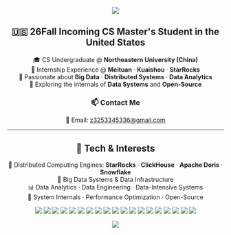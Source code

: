 <!-- Zac-saodiseng 的 GitHub 主页 README.md -->

<p align="center">
  <img src="https://readme-typing-svg.demolab.com?font=Fira+Code&weight=600&size=30&pause=500&color=00C6FF&center=true&vCenter=true&width=600&lines=Hey!+I'm+Zach+👋" />
</p>

<!-- Zach GitHub 主页简介（美化 + 居中 + 视觉突出） -->

<h2 align="center">🇺🇸 26Fall Incoming CS Master's Student in the United States</h2>

<p align="center">
  🎓 CS Undergraduate @ <strong>Northeastern University (China)</strong> <br>
  💼 Internship Experience @ <strong>Meituan</strong> · <strong>Kuaishou</strong> · <strong>StarRocks</strong> <br>
  🎯 Passionate about <strong>Big Data</strong> · <strong>Distributed Systems</strong> · <strong>Data Analytics</strong> <br>
  🌱 Exploring the internals of <strong>Data Systems</strong> and <strong>Open-Source</strong> <br>
</p>

<h3 align="center">📫 Contact Me</h3>

<p align="center">
  📧 Email: <a href="mailto:z3253345336@gmail.com">z3253345336@gmail.com</a> <br>
</p>

---

<h2 align="center">🧠 Tech & Interests</h2>

<p align="center">
  🔧 Distributed Computing Engines: <strong>StarRocks</strong> · <strong>ClickHouse</strong> · <strong>Apache Doris</strong> · <strong>Snowflake</strong> <br>
  🧱 Big Data Systems & Data Infrastructure <br>
  📊 Data Analytics · Data Engineering · Data-Intensive Systems <br>
  🧠 System Internals · Performance Optimization · Open-Source <br>
</p>

<p align="center">
  <img src="https://img.shields.io/badge/C++-00599C?style=for-the-badge&logo=c%2B%2B&logoColor=white" />
  <img src="https://img.shields.io/badge/Java-007396?style=for-the-badge&logo=java&logoColor=white" />
  <img src="https://img.shields.io/badge/Python-3776AB?style=for-the-badge&logo=python&logoColor=white" />
  <img src="https://img.shields.io/badge/Go-00ADD8?style=for-the-badge&logo=go&logoColor=white" />
  <img src="https://img.shields.io/badge/Spring%20Cloud-6DB33F?style=for-the-badge&logo=spring&logoColor=white" />
  <img src="https://img.shields.io/badge/ElasticSearch-005571?style=for-the-badge&logo=elasticsearch&logoColor=white" />
  <img src="https://img.shields.io/badge/MongoDB-47A248?style=for-the-badge&logo=mongodb&logoColor=white" />
  <img src="https://img.shields.io/badge/ClickHouse-FFCC00?style=for-the-badge&logo=clickhouse&logoColor=black" />
  <img src="https://img.shields.io/badge/StarRocks-00B2EE?style=for-the-badge&logo=data&logoColor=white" />
  <img src="https://img.shields.io/badge/Doris-2C6BED?style=for-the-badge&logo=apache&logoColor=white" />
  <img src="https://img.shields.io/badge/Snowflake-56B9FF?style=for-the-badge&logo=snowflake&logoColor=white" />
  <img src="https://img.shields.io/badge/Spark-E25A1C?style=for-the-badge&logo=apachespark&logoColor=white" />
  <img src="https://img.shields.io/badge/Flink-EA2D2E?style=for-the-badge&logo=apacheflink&logoColor=white" />
  <img src="https://img.shields.io/badge/MySQL-4479A1?style=for-the-badge&logo=mysql&logoColor=white" />
  <img src="https://img.shields.io/badge/dbt-FF694B?style=for-the-badge&logo=data&logoColor=white" />
  <img src="https://img.shields.io/badge/Docker-2496ED?style=for-the-badge&logo=docker&logoColor=white" />
  <img src="https://img.shields.io/badge/Kubernetes-326CE5?style=for-the-badge&logo=kubernetes&logoColor=white" />
  <img src="https://img.shields.io/badge/Tableau-E97627?style=for-the-badge&logo=tableau&logoColor=white" />
  <img src="https://img.shields.io/badge/Power%20BI-F2C811?style=for-the-badge&logo=powerbi&logoColor=black" />
</p>

<p align="center">
  <img src="https://github-readme-activity-graph.vercel.app/graph?username=Zac-saodiseng&theme=github-compact&area=true&area_color=ffcccc&line=ff0000&point=0000ff&color=000000&bg_color=ffffff&hide_border=true" />
</p>
